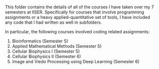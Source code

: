 This folder contains the details of all of the courses I have taken over my 7 semesters at IISER. Specifically for courses that involve programming assignments or a heavy applied-quantitative set of tools, I have included any code that I had written as well in subfolders.

In particular, the following courses involved coding related assignments:
1. Bioinformatics (Semester 5)
2. Applied Mathematical Methods (Semester 5)
3. Cellular Biophysics I (Semester 5)
4. Cellular Biophysics II (Semester 6)
5. Image and Viedo Processing using Deep Learning (Semester 6)
